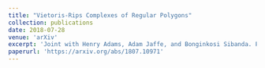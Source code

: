 ```yaml
---
title: "Vietoris-Rips Complexes of Regular Polygons"
collection: publications
date: 2018-07-28
venue: 'arXiv'
excerpt: 'Joint with Henry Adams, Adam Jaffe, and Bonginkosi Sibanda. Preprint.'
paperurl: 'https://arxiv.org/abs/1807.10971'
---
```


<!-- date: 2018-07-28 -->
<!-- This paper is about the number 3. The number 4 is left for future work.-->
